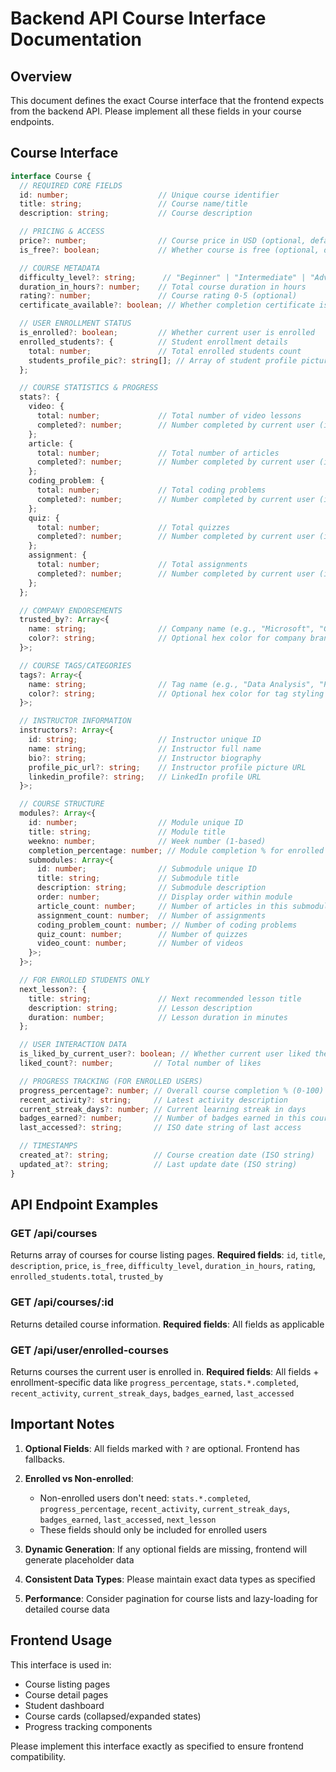 # Backend API Course Interface Documentation

## Overview
This document defines the exact Course interface that the frontend expects from the backend API. Please implement all these fields in your course endpoints.

## Course Interface

```typescript
interface Course {
  // REQUIRED CORE FIELDS
  id: number;                    // Unique course identifier
  title: string;                 // Course name/title
  description: string;           // Course description

  // PRICING & ACCESS
  price?: number;                // Course price in USD (optional, defaults to 0)
  is_free?: boolean;             // Whether course is free (optional, defaults to false)

  // COURSE METADATA
  difficulty_level?: string;      // "Beginner" | "Intermediate" | "Advanced"
  duration_in_hours?: number;    // Total course duration in hours
  rating?: number;               // Course rating 0-5 (optional)
  certificate_available?: boolean; // Whether completion certificate is available

  // USER ENROLLMENT STATUS
  is_enrolled?: boolean;         // Whether current user is enrolled
  enrolled_students?: {          // Student enrollment details
    total: number;               // Total enrolled students count
    students_profile_pic?: string[]; // Array of student profile picture URLs (max 5)
  };

  // COURSE STATISTICS & PROGRESS
  stats?: {
    video: { 
      total: number;             // Total number of video lessons
      completed?: number;        // Number completed by current user (if enrolled)
    };
    article: { 
      total: number;             // Total number of articles
      completed?: number;        // Number completed by current user (if enrolled)
    };
    coding_problem: { 
      total: number;             // Total coding problems
      completed?: number;        // Number completed by current user (if enrolled)
    };
    quiz: { 
      total: number;             // Total quizzes
      completed?: number;        // Number completed by current user (if enrolled)
    };
    assignment: { 
      total: number;             // Total assignments
      completed?: number;        // Number completed by current user (if enrolled)
    };
  };

  // COMPANY ENDORSEMENTS
  trusted_by?: Array<{
    name: string;                // Company name (e.g., "Microsoft", "Google")
    color?: string;              // Optional hex color for company branding
  }>;

  // COURSE TAGS/CATEGORIES
  tags?: Array<{
    name: string;                // Tag name (e.g., "Data Analysis", "Programming")
    color?: string;              // Optional hex color for tag styling
  }>;

  // INSTRUCTOR INFORMATION
  instructors?: Array<{
    id: string;                  // Instructor unique ID
    name: string;                // Instructor full name
    bio?: string;                // Instructor biography
    profile_pic_url?: string;    // Instructor profile picture URL
    linkedin_profile?: string;   // LinkedIn profile URL
  }>;

  // COURSE STRUCTURE
  modules?: Array<{
    id: number;                  // Module unique ID
    title: string;               // Module title
    weekno: number;              // Week number (1-based)
    completion_percentage: number; // Module completion % for enrolled user (0-100)
    submodules: Array<{
      id: number;                // Submodule unique ID
      title: string;             // Submodule title
      description: string;       // Submodule description
      order: number;             // Display order within module
      article_count: number;     // Number of articles in this submodule
      assignment_count: number;  // Number of assignments
      coding_problem_count: number; // Number of coding problems
      quiz_count: number;        // Number of quizzes
      video_count: number;       // Number of videos
    }>;
  }>;

  // FOR ENROLLED STUDENTS ONLY
  next_lesson?: {
    title: string;               // Next recommended lesson title
    description: string;         // Lesson description
    duration: number;            // Lesson duration in minutes
  };

  // USER INTERACTION DATA
  is_liked_by_current_user?: boolean; // Whether current user liked the course
  liked_count?: number;         // Total number of likes

  // PROGRESS TRACKING (FOR ENROLLED USERS)
  progress_percentage?: number; // Overall course completion % (0-100)
  recent_activity?: string;     // Latest activity description
  current_streak_days?: number; // Current learning streak in days
  badges_earned?: number;       // Number of badges earned in this course
  last_accessed?: string;       // ISO date string of last access

  // TIMESTAMPS
  created_at?: string;          // Course creation date (ISO string)
  updated_at?: string;          // Last update date (ISO string)
}
```

## API Endpoint Examples

### GET /api/courses
Returns array of courses for course listing pages.
**Required fields**: `id`, `title`, `description`, `price`, `is_free`, `difficulty_level`, `duration_in_hours`, `rating`, `enrolled_students.total`, `trusted_by`

### GET /api/courses/:id
Returns detailed course information.
**Required fields**: All fields as applicable

### GET /api/user/enrolled-courses
Returns courses the current user is enrolled in.
**Required fields**: All fields + enrollment-specific data like `progress_percentage`, `stats.*.completed`, `recent_activity`, `current_streak_days`, `badges_earned`, `last_accessed`

## Important Notes

1. **Optional Fields**: All fields marked with `?` are optional. Frontend has fallbacks.

2. **Enrolled vs Non-enrolled**: 
   - Non-enrolled users don't need: `stats.*.completed`, `progress_percentage`, `recent_activity`, `current_streak_days`, `badges_earned`, `last_accessed`, `next_lesson`
   - These fields should only be included for enrolled users

3. **Dynamic Generation**: If any optional fields are missing, frontend will generate placeholder data

4. **Consistent Data Types**: Please maintain exact data types as specified

5. **Performance**: Consider pagination for course lists and lazy-loading for detailed course data

## Frontend Usage
This interface is used in:
- Course listing pages
- Course detail pages  
- Student dashboard
- Course cards (collapsed/expanded states)
- Progress tracking components

Please implement this interface exactly as specified to ensure frontend compatibility.
